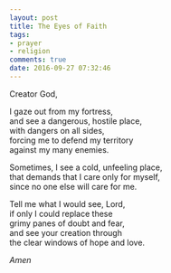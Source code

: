 ```yaml
---
layout: post
title: The Eyes of Faith
tags:
- prayer
- religion
comments: true
date: 2016-09-27 07:32:46
---
```


Creator God,

I gaze out from my fortress,  
and see a dangerous, hostile place,  
with dangers on all sides,  
forcing me to defend my territory  
against my many enemies.

Sometimes, I see a cold, unfeeling place,  
that demands that I care only for myself,  
since no one else will care for me.

Tell me what I would see, Lord,  
if only I could replace these  
grimy panes of doubt and fear,  
and see your creation through  
the clear windows of hope and love.

*Amen*
